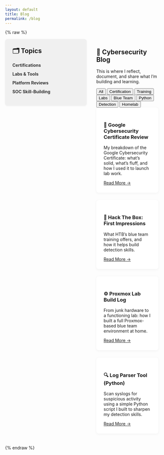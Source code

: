 ```yaml
---
layout: default
title: Blog
permalink: /blog
---
```


{% raw %}
<div class="blog-wrapper">

  <aside class="blog-sidebar">
    <h2>🗂️ Topics</h2>
    <ul>
      <li><a href="#">Certifications</a></li>
      <li><a href="#">Labs & Tools</a></li>
      <li><a href="#">Platform Reviews</a></li>
      <li><a href="#">SOC Skill-Building</a></li>
    </ul>
  </aside>

<section class="blog-content">
  <h1>📝 Cybersecurity Blog</h1>
  <p>This is where I reflect, document, and share what I’m building and learning.</p>

  <!-- TAG FILTER BAR -->
  <nav class="tag-filter">
    <button data-filter="all" class="active">All</button>
    <button data-filter="certification">Certification</button>
    <button data-filter="training">Training</button>
    <button data-filter="labs">Labs</button>
    <button data-filter="blue-team">Blue Team</button>
    <button data-filter="python">Python</button>
    <button data-filter="detection">Detection</button>
    <button data-filter="homelab">Homelab</button>
  </nav>

  <!-- BLOG POST CARDS WITH TAGS -->
  <div class="card" data-tags="certification training beginner google">
    <h3>🔐 Google Cybersecurity Certificate Review</h3>
    <p>My breakdown of the Google Cybersecurity Certificate: what’s solid, what’s fluff, and how I used it to launch lab work.</p>
    <a href="/posts/google-cybersecurity-cert-review">Read More →</a>
  </div>

  <div class="card" data-tags="labs blue-team training hackthebox">
    <h3>🧠 Hack The Box: First Impressions</h3>
    <p>What HTB’s blue team training offers, and how it helps build detection skills.</p>
    <a href="/posts/hack-the-box-first-look">Read More →</a>
  </div>

  <div class="card" data-tags="lab hardware proxmox blue-team homelab">
    <h3>⚙️ Proxmox Lab Build Log</h3>
    <p>From junk hardware to a functioning lab: how I built a full Proxmox-based blue team environment at home.</p>
    <a href="/posts/proxmox-lab-build">Read More →</a>
  </div>

  <div class="card" data-tags="tool python log-analysis detection scripting">
    <h3>🔍 Log Parser Tool (Python)</h3>
    <p>Scan syslogs for suspicious activity using a simple Python script I built to sharpen my detection skills.</p>
    <a href="/posts/log-parser-tool">Read More →</a>
  </div>
</section>

</div>

<style>
.blog-wrapper {
  display: flex;
  flex-direction: row;
  align-items: flex-start;
  gap: 2rem;
  flex-wrap: nowrap;
}

.blog-sidebar {
  width: 220px;
  flex-shrink: 0;
  background: #f0f0f0;
  padding: 1.5rem;
  border-radius: 8px;
  box-shadow: 0 1px 5px rgba(0,0,0,0.05);
}

.blog-sidebar h2 {
  margin-top: 0;
}

.blog-sidebar ul {
  list-style: none;
  padding-left: 0;
}

.blog-sidebar li {
  margin-bottom: 0.75rem;
}

.blog-sidebar a {
  text-decoration: none;
  font-weight: bold;
  color: #333;
}

.blog-content {
  flex-grow: 1;
  min-width: 0;
}

.card {
  background: #fff;
  padding: 1.5rem;
  margin-bottom: 1.5rem;
  box-shadow: 0 2px 8px rgba(0,0,0,0.05);
  border-radius: 8px;
}

@media screen and (max-width: 768px) {
  .blog-wrapper {
    flex-direction: column;
  }

  .blog-sidebar,
  .blog-content {
    width: 100%;
    padding: 1rem;
  }

  .card {
    font-size: 1.1rem;
    padding: 1.25rem;
  }

  .card h3 {
    font-size: 1.3rem;
  }

  .card a {
    font-size: 1.05rem;
  }

  .tag-filter {
  margin-bottom: 1rem;
}

.tag-filter button {
  background: #eee;
  border: none;
  padding: 8px 12px;
  margin: 0 5px 5px 0;
  border-radius: 5px;
  font-weight: bold;
  cursor: pointer;
}

.tag-filter button.active,
.tag-filter button:hover {
  background: #333;
  color: #fff;
}
}

</style>

<script>
  const filterButtons = document.querySelectorAll('.tag-filter button');
  const cards = document.querySelectorAll('.card');

  filterButtons.forEach(button => {
    button.addEventListener('click', () => {
      const tag = button.dataset.filter;

      filterButtons.forEach(btn => btn.classList.remove('active'));
      button.classList.add('active');

      cards.forEach(card => {
        const tags = card.dataset.tags.split(" ");
        const show = tag === "all" || tags.includes(tag);
        card.style.display = show ? "block" : "none";
      });
    });
  });
</script>

{% endraw %}
